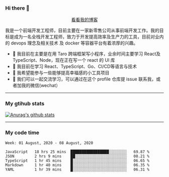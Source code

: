 ### Hi there 👋

<p align="center">
  <a href="https://real-jacket.github.io/">看看我的博客</a>
</p>

我是一个前端开发工程师，目前主要在一家新零售公司从事前端开发工作。我的目标是成为一名全栈开发工程师，致力于开发提高效率及生产力的工具，目前对业内的 devops 理念及相关技术 及 docker 等容器平台有着浓厚的兴趣。

- 🔭 我目前在主要是在用 Taro 跨端框架写小程序，业余时间主要学习 React及 TypeScript、Node，现在正在写一个 react 的 UI 库 
- 🌱 我目前在学习 React、TypeScript、Go、CI/CD等语言与技术
- 👯 我希望能参与一些能够提高幸福感的小工具项目
- 💬 我们可以一起交流学习，可以通过在这个 profile 仓库提 issue 联系我，或者加我的微信(wechat）

***

### My gtihub stats

[![Anurag's github stats](https://github-readme-stats.vercel.app/api?username=real-jacket)](https://github.com/anuraghazra/github-readme-stats)

***

### My code time

<!--START_SECTION:waka-->
```text
Week: 01 August, 2020 - 08 August, 2020

JavaScript   18 hrs 25 mins  █████████████████░░░░░░░░   69.87 % 
JSON         2 hrs 9 mins    ██░░░░░░░░░░░░░░░░░░░░░░░   08.21 % 
TypeScript   1 hr 45 mins    █░░░░░░░░░░░░░░░░░░░░░░░░   06.65 % 
Markdown     1 hr 40 mins    █░░░░░░░░░░░░░░░░░░░░░░░░   06.35 % 
YAML         1 hr 39 mins    █░░░░░░░░░░░░░░░░░░░░░░░░   06.31 %
```
<!--END_SECTION:waka-->
